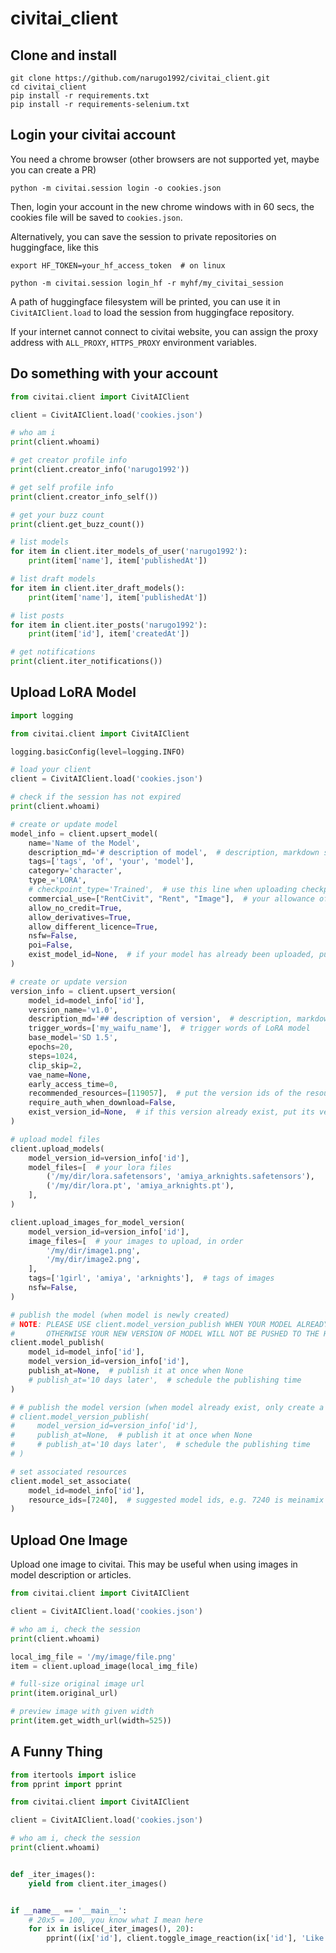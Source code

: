 # civitai_client

## Clone and install

```shell
git clone https://github.com/narugo1992/civitai_client.git
cd civitai_client
pip install -r requirements.txt
pip install -r requirements-selenium.txt
```

## Login your civitai account

You need a chrome browser (other browsers are not supported yet, maybe you can create a PR)

```shell
python -m civitai.session login -o cookies.json
```

Then, login your account in the new chrome windows with in 60 secs, the cookies file will be saved to `cookies.json`.

Alternatively, you can save the session to private repositories on huggingface, like this

```shell
export HF_TOKEN=your_hf_access_token  # on linux

python -m civitai.session login_hf -r myhf/my_civitai_session
```

A path of huggingface filesystem will be printed, you can use it in `CivitAIClient.load` to load the session from
huggingface repository.

If your internet cannot connect to civitai website, you can assign the proxy address with `ALL_PROXY`, `HTTPS_PROXY`
environment variables.

## Do something with your account

```python
from civitai.client import CivitAIClient

client = CivitAIClient.load('cookies.json')

# who am i
print(client.whoami)

# get creator profile info
print(client.creator_info('narugo1992'))

# get self profile info
print(client.creator_info_self())

# get your buzz count
print(client.get_buzz_count())

# list models
for item in client.iter_models_of_user('narugo1992'):
    print(item['name'], item['publishedAt'])

# list draft models
for item in client.iter_draft_models():
    print(item['name'], item['publishedAt'])

# list posts
for item in client.iter_posts('narugo1992'):
    print(item['id'], item['createdAt'])

# get notifications
print(client.iter_notifications())
```

## Upload LoRA Model

```python
import logging

from civitai.client import CivitAIClient

logging.basicConfig(level=logging.INFO)

# load your client
client = CivitAIClient.load('cookies.json')

# check if the session has not expired
print(client.whoami)

# create or update model
model_info = client.upsert_model(
    name='Name of the Model',
    description_md='# description of model',  # description, markdown supported
    tags=['tags', 'of', 'your', 'model'],
    category='character',
    type_='LORA',
    # checkpoint_type='Trained',  # use this line when uploading checkpoint
    commercial_use=["RentCivit", "Rent", "Image"],  # your allowance of commercial use
    allow_no_credit=True,
    allow_derivatives=True,
    allow_different_licence=True,
    nsfw=False,
    poi=False,
    exist_model_id=None,  # if your model has already been uploaded, put its id here to avoid duplicated creation
)

# create or update version
version_info = client.upsert_version(
    model_id=model_info['id'],
    version_name='v1.0',
    description_md='## description of version',  # description, markdown supported
    trigger_words=['my_waifu_name'],  # trigger words of LoRA model
    base_model='SD 1.5',
    epochs=20,
    steps=1024,
    clip_skip=2,
    vae_name=None,
    early_access_time=0,
    recommended_resources=[119057],  # put the version ids of the resources here, e.g. 119057 is meinamix v11
    require_auth_when_download=False,
    exist_version_id=None,  # if this version already exist, put its version id here to avoid duplicated creation
)

# upload model files
client.upload_models(
    model_version_id=version_info['id'],
    model_files=[  # your lora files
        ('/my/dir/lora.safetensors', 'amiya_arknights.safetensors'),
        ('/my/dir/lora.pt', 'amiya_arknights.pt'),
    ],
)

client.upload_images_for_model_version(
    model_version_id=version_info['id'],
    image_files=[  # your images to upload, in order
        '/my/dir/image1.png',
        '/my/dir/image2.png',
    ],
    tags=['1girl', 'amiya', 'arknights'],  # tags of images
    nsfw=False,
)

# publish the model (when model is newly created)
# NOTE: PLEASE USE client.model_version_publish WHEN YOUR MODEL ALREADY EXIST
#       OTHERWISE YOUR NEW VERSION OF MODEL WILL NOT BE PUSHED TO THE HOMEPAGE
client.model_publish(
    model_id=model_info['id'],
    model_version_id=version_info['id'],
    publish_at=None,  # publish it at once when None
    # publish_at='10 days later',  # schedule the publishing time
)

# # publish the model version (when model already exist, only create a new version)
# client.model_version_publish(
#     model_version_id=version_info['id'],
#     publish_at=None,  # publish it at once when None
#     # publish_at='10 days later',  # schedule the publishing time
# )

# set associated resources
client.model_set_associate(
    model_id=model_info['id'],
    resource_ids=[7240],  # suggested model ids, e.g. 7240 is meinamix
)

```

## Upload One Image

Upload one image to civitai. This may be useful when using images in model description or articles.

```python
from civitai.client import CivitAIClient

client = CivitAIClient.load('cookies.json')

# who am i, check the session
print(client.whoami)

local_img_file = '/my/image/file.png'
item = client.upload_image(local_img_file)

# full-size original image url
print(item.original_url)

# preview image with given width
print(item.get_width_url(width=525))

```

## A Funny Thing

```python
from itertools import islice
from pprint import pprint

from civitai.client import CivitAIClient

client = CivitAIClient.load('cookies.json')

# who am i, check the session
print(client.whoami)


def _iter_images():
    yield from client.iter_images()


if __name__ == '__main__':
    # 20x5 = 100, you know what I mean here
    for ix in islice(_iter_images(), 20):
        pprint((ix['id'], client.toggle_image_reaction(ix['id'], 'Like')))

```

